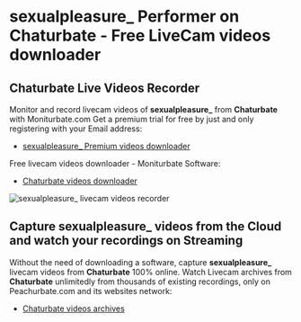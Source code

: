 # sexualpleasure_ Performer on Chaturbate - Free LiveCam videos downloader

## Chaturbate Live Videos Recorder

Monitor and record livecam videos of **sexualpleasure_** from **Chaturbate** with Moniturbate.com
Get a premium trial for free by just and only registering with your Email address:
* [sexualpleasure_ Premium videos downloader](https://moniturbate.com/request-demo-licence-key.html)

Free livecam videos downloader - Moniturbate Software:
* [Chaturbate videos downloader](https://moniturbate.com/moniturbate-download-software.html)

![sexualpleasure_ livecam videos recorder](https://peachurnet.com/templates/moniturbate-software.png)


## Capture sexualpleasure_ videos from the Cloud and watch your recordings on Streaming

Without the need of downloading a software, capture **sexualpleasure_** livecam videos from **Chaturbate** 100% online.
Watch Livecam archives from **Chaturbate** unlimitedly from thousands of existing recordings, only on Peachurbate.com and its websites network:
* [Chaturbate videos archives](https://peachurnet.com/)